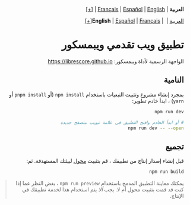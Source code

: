 <div dir="rtl" align="right">

&#8207;**العربية** | [&#8207;English](/docs/en/README.md) | [&#8207;Español](/docs/es/LÉAME.md) | [&#8207;Français](/docs/fr/LISEZMOI.md) | &#8207;[[+]](https://librescore.ddns.net/projects/librescore/docs)

[&#8206;العربية](/docs/ar/اقرأني.md) | &#8206;**English** | [&#8206;Español](/docs/es/LÉAME.md) | [&#8206;Français](/docs/fr/LISEZMOI.md) | &#8206;[[+]](https://librescore.ddns.net/projects/librescore/docs)

# تطبيق ويب تقدمي ويبمسكور

الواجهة الرسمية لأداة ويبمسكور: <https://librescore.github.io>

## النامية

بمجرد إنشاء مشروع وتثبيت التبعيات باستخدام `npm install` (أو `pnpm install` أو `yarn`) ، ابدأ خادم تطوير:

```bash
npm run dev

# أو ابدأ الخادم وافتح التطبيق في علامة تبويب متصفح جديدة
npm run dev -- --open
```

## تجميع

قبل إنشاء إصدار إنتاج من تطبيقك ، قم بتثبيت [محول](https://kit.svelte.dev/docs#adapters) لبيئتك المستهدفة. ثم:

```bash
npm run build
```

> يمكنك معاينة التطبيق المدمج باستخدام `npm run preview` ، بغض النظر عما إذا كنت قد قمت بتثبيت محول أم لا. يجب _ألا_ يتم استخدام هذا لخدمة تطبيقك في الإنتاج.

</div>
